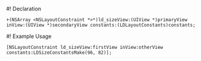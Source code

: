 #! Declaration
```objc
+(NSArray <NSLayoutConstraint *>*)ld_sizeView:(UIView *)primaryView inView:(UIView *)secondaryView constants:(LDLayoutConstants)constants;
```

#! Example Usage
```objc
[NSLayoutConstraint ld_sizeView:firstView inView:otherView constants:LDSizeConstantsMake(96, 82)];
```
